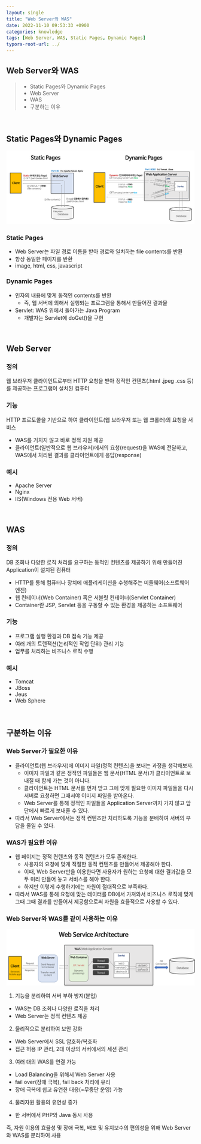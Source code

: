 ```yaml
---
layout: single
title: "Web Server와 WAS"
date: 2022-11-10 09:53:33 +0900
categories: knowledge
tags: [Web Server, WAS, Static Pages, Dynamic Pages]
typora-root-url: ../
---
```



## Web Server와 WAS
> - Static Pages와 Dynamic Pages
> - Web Server
> - WAS
> - 구분하는 이유

<br>

## Static Pages와 Dynamic Pages

![static-vs-dynamic](/images/2022-11-10-web-server-vs-was/static-vs-dynamic.png)

### Static Pages

  - Web Server는 파일 경로 이름을 받아 경로와 일치하는 file contents를 반환
  - 항상 동일한 페이지를 반환
  - image, html, css, javascript

### Dynamic Pages
  - 인자의 내용에 맞게 동적인 contents를 반환
    - 즉, 웹 서버에 의해서 실행되는 프로그램을 통해서 만들어진 결과물
  - Servlet: WAS 위에서 돌아가는 Java Program
    - 개발자는 Servlet에 doGet()을 구현

<br>

## Web Server

### 정의

웹 브라우저 클라이언트로부터 HTTP 요청을 받아 정적인 컨텐츠(.html .jpeg .css 등)를 제공하는 프로그램이 설치된 컴퓨터

### 기능

HTTP 프로토콜을 기반으로 하여 클라이언트(웹 브라우저 또는 웹 크롤러)의 요청을 서비스
- WAS를 거치지 않고 바로 정적 자원 제공
- 클라이언트(일반적으로 웹 브라우저)에서의 요청(request)을 WAS에 전달하고, WAS에서 처리된 결과를 클라이언트에게 응답(response)

### 예시

- Apache Server
- Nginx
- IIS(Windows 전용 Web 서버)

<br>

## WAS

### 정의

DB 조회나 다양한 로직 처리를 요구하는 동적인 컨텐츠를 제공하기 위해 만들어진 Application이 설치된 컴퓨터
  - HTTP를 통해 컴퓨터나 장치에 애플리케이션을 수행해주는 미들웨어(소프트웨어 엔진)
  - 웹 컨테이너(Web Container) 혹은 서블릿 컨테이너(Servlet Container)
  - Container란 JSP, Servlet 등을 구동할 수 있는 환경을 제공하는 소프트웨어

### 기능

- 프로그램 실행 환경과 DB 접속 기능 제공
- 여러 개의 트랜잭션(논리적인 작업 단위) 관리 기능
- 업무를 처리하는 비즈니스 로직 수행 

### 예시

- Tomcat
- JBoss
- Jeus
- Web Sphere

<br>

## 구분하는 이유

### Web Server가 필요한 이유
  - 클라이언트(웹 브라우저)에 이미지 파일(정적 컨텐츠)을 보내는 과정을 생각해보자.
    * 이미지 파일과 같은 정적인 파일들은 웹 문서(HTML 문서)가 클라이언트로 보내질 때 함께 가는 것이 아니다.
    * 클라이언트는 HTML 문서를 먼저 받고 그에 맞게 필요한 이미지 파일들을 다시 서버로 요청하면 그때서야 이미지 파일을 받아온다.
    * Web Server를 통해 정적인 파일들을 Application Server까지 가지 않고 앞단에서 빠르게 보내줄 수 있다.
  - 따라서 Web Server에서는 정적 컨텐츠만 처리하도록 기능을 분배하여 서버의 부담을 줄일 수 있다.

### WAS가 필요한 이유
  - 웹 페이지는 정적 컨텐츠와 동적 컨텐츠가 모두 존재한다.
    * 사용자의 요청에 맞게 적절한 동적 컨텐츠를 만들어서 제공해야 한다.
    * 이때, Web Server만을 이용한다면 사용자가 원하는 요청에 대한 결과값을 모두 미리 만들어 놓고 서비스를 해야 한다. 
    * 하지만 이렇게 수행하기에는 자원이 절대적으로 부족하다.
  - 따라서 WAS를 통해 요청에 맞는 데이터를 DB에서 가져와서 비즈니스 로직에 맞게 그때 그때 결과를 만들어서 제공함으로써 자원을 효율적으로 사용할 수 있다.

### Web Server와 WAS를 같이 사용하는 이유

![web-service-architecture](/images/2022-11-10-web-server-vs-was/web-service-architecture.png)

1. 기능을 분리하여 서버 부하 방지(분업)
- WAS는 DB 조회나 다양한 로직을 처리
- Web Server는 정적 컨텐츠 제공
2. 물리적으로 분리하여 보안 강화
- Web Server에서 SSL 암호화/복호화
- 접근 허용 IP 관리, 2대 이상의 서버에서의 세션 관리
3. 여러 대의 WAS를 연결 가능
- Load Balancing을 위해서 Web Server 사용
- fail over(장애 극복), fail back 처리에 유리
- 장애 극복에 쉽고 유연한 대응(=무중단 운영) 가능
4. 물리자원 활용의 유연성 증가
- 한 서버에서 PHP와 Java 동시 사용

즉, 자원 이용의 효율성 및 장애 극복, 배포 및 유지보수의 편의성을 위해 Web Server와 WAS를 분리하여 사용

<br>

